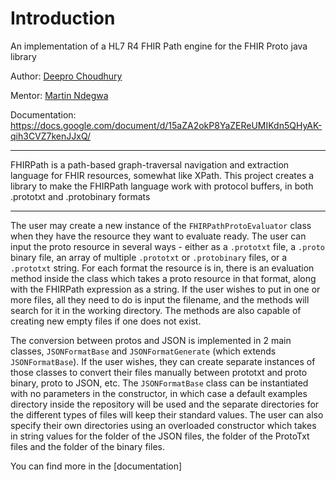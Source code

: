 # Introduction

An implementation of a HL7 R4 FHIR Path engine for the FHIR Proto java library

Author: [Deepro Choudhury](https://github.com/DeeproChoudhury)

Mentor: [Martin Ndegwa](https://github.com/ndegwamartin)

Documentation: https://docs.google.com/document/d/15aZA2okP8YaZEReUMIKdn5QHyAK-qih3CVZ7kenJJxQ/

---
FHIRPath is a path-based graph-traversal navigation and extraction language for FHIR resources, somewhat like XPath.
This project creates a library to make the FHIRPath language work with protocol buffers, in both .prototxt and .protobinary formats

---
The user may create a new instance of the `FHIRPathProtoEvaluator` class when they have the resource they want to evaluate ready. The user can input the proto resource in several ways - either as a `.prototxt` file, a `.proto` binary file, an array of multiple `.prototxt` or `.protobinary` files, or a `.prototxt` string. For each format the resource is in, there is an evaluation method inside the class which takes a proto resource in that format, along with the FHIRPath expression as a string. If the user wishes to put in one or more files, all they need to do is input the filename, and the methods will search for it in the working directory. The methods are also capable of creating new empty files if one does not exist.

The conversion between protos and JSON is implemented in 2 main classes, `JSONFormatBase` and `JSONFormatGenerate` (which extends `JSONFormatBase`). If the user wishes, they can create separate instances of those classes to convert their files manually between prototxt and proto binary, proto to JSON, etc. The `JSONFormatBase` class can be instantiated with no parameters in the constructor, in which case a default examples directory inside the repository will be used and the separate directories for the different types of files will keep their standard values. The user can also specify their own directories using an overloaded constructor which takes in string values for the folder of the JSON files, the folder of the ProtoTxt files and the folder of the binary files. 

You can find more in the [documentation]
